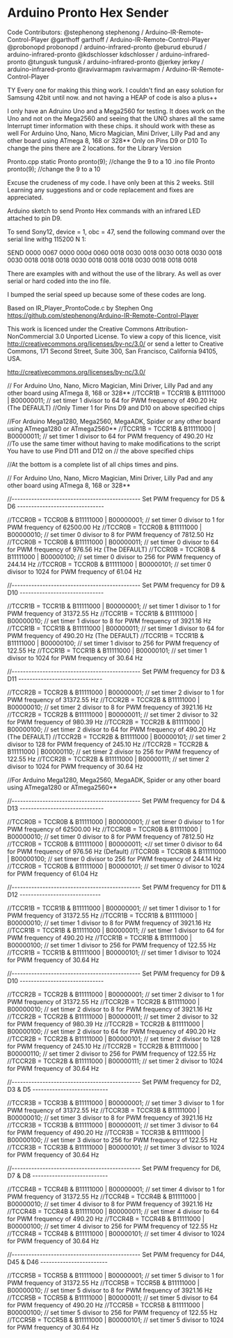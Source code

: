 Arduino Pronto Hex Sender
=========================

Code Contributors:
@stephenong stephenong / Arduino-IR-Remote-Control-Player
@garthoff garthoff / Arduino-IR-Remote-Control-Player
@probonopd probonopd / arduino-infrared-pronto
@eburud eburud / arduino-infrared-pronto
@kdschlosser kdschlosser / arduino-infrared-pronto
@tungusk tungusk / arduino-infrared-pronto
@jerkey jerkey / arduino-infrared-pronto
@ravivarmapm ravivarmapm / Arduino-IR-Remote-Control-Player
  
TY Every one for making this thing work. I couldn't find an easy solution for Samsung 42bit until now. 
and not having a HEAP of code is also a plus++

I only have an Adruino Uno and a Mega2560 for testing. It does work on the Uno and not on the Mega2560
and seeing that the UNO shares all the same Interrupt timer information with these chips. it should work with these as well
For Arduino Uno, Nano, Micro Magician, Mini Driver, Lilly Pad and any other board using ATmega 8, 168 or 328**
Only on Pins D9 or D10
To change the pins there are 2 locations. for the Library Version

Pronto.cpp static Pronto pronto(9);  //change the 9 to a 10
.ino file Pronto pronto(9);          //change the 9 to a 10
 
 
Excuse the crudeness of my code. I have only been at this 2 weeks. Still Learning
any suggestions and or code replacement and fixes are appreciated.


Arduino sketch to send Pronto Hex commands with an infrared LED attached to pin D9.

To send Sony12, device = 1, obc = 47, send the following command over the serial line withg 115200 N 1:

SEND 0000 0067 0000 000d 0060 0018 0030 0018 0030 0018 0030 0018 0030 0018 0018 0018 0030 0018 0018 0018 0030 0018 0018 0018 

There are examples with and without the use of the library. As well as over serial or hard coded into the ino file.

I bumped the serial speed up because some of these codes are long.

Based on IR_Player_ProntoCode.c by Stephen Ong
https://github.com/stephenong/Arduino-IR-Remote-Control-Player

This work is licenced under the Creative Commons Attribution-NonCommercial 
3.0 Unported License. To view a copy of this licence, visit 
http://creativecommons.org/licenses/by-nc/3.0/ or send a letter to Creative 
Commons, 171 Second Street, Suite 300, San Francisco, California 94105, USA.

http://creativecommons.org/licenses/by-nc/3.0/



// For Arduino Uno, Nano, Micro Magician, Mini Driver, Lilly Pad and any other board using ATmega 8, 168 or 328**
//TCCR1B = TCCR1B & B11111000 | B00000011;    // set timer 1 divisor to    64 for PWM frequency of   490.20 Hz (The DEFAULT)
//Only Timer 1 for Pins D9 and D10 on above specified chips

//For Arduino Mega1280, Mega2560, MegaADK, Spider or any other board using ATmega1280 or ATmega2560**
//TCCR1B = TCCR1B & B11111000 | B00000011;    // set timer 1 divisor to    64 for PWM frequency of   490.20 Hz
//To use the same timer without having to make modifications to the script You have to use Pind D11 and D12 on 
//      the above specified chips

//At the bottom is a complete list of all chips times and pins.

// For Arduino Uno, Nano, Micro Magician, Mini Driver, Lilly Pad and any other board using ATmega 8, 168 or 328**
 
//---------------------------------------------- Set PWM frequency for D5 & D6 -------------------------------
 
//TCCR0B = TCCR0B & B11111000 | B00000001;    // set timer 0 divisor to     1 for PWM frequency of 62500.00 Hz
//TCCR0B = TCCR0B & B11111000 | B00000010;    // set timer 0 divisor to     8 for PWM frequency of  7812.50 Hz
//TCCR0B = TCCR0B & B11111000 | B00000011;    // set timer 0 divisor to    64 for PWM frequency of   976.56 Hz (The DEFAULT)
//TCCR0B = TCCR0B & B11111000 | B00000100;    // set timer 0 divisor to   256 for PWM frequency of   244.14 Hz
//TCCR0B = TCCR0B & B11111000 | B00000101;    // set timer 0 divisor to  1024 for PWM frequency of    61.04 Hz
 
 
//---------------------------------------------- Set PWM frequency for D9 & D10 ------------------------------
 
//TCCR1B = TCCR1B & B11111000 | B00000001;    // set timer 1 divisor to     1 for PWM frequency of 31372.55 Hz
//TCCR1B = TCCR1B & B11111000 | B00000010;    // set timer 1 divisor to     8 for PWM frequency of  3921.16 Hz
//TCCR1B = TCCR1B & B11111000 | B00000011;    // set timer 1 divisor to    64 for PWM frequency of   490.20 Hz (The DEFAULT)
//TCCR1B = TCCR1B & B11111000 | B00000100;    // set timer 1 divisor to   256 for PWM frequency of   122.55 Hz
//TCCR1B = TCCR1B & B11111000 | B00000101;    // set timer 1 divisor to  1024 for PWM frequency of    30.64 Hz
 
//---------------------------------------------- Set PWM frequency for D3 & D11 ------------------------------
 
//TCCR2B = TCCR2B & B11111000 | B00000001;    // set timer 2 divisor to     1 for PWM frequency of 31372.55 Hz
//TCCR2B = TCCR2B & B11111000 | B00000010;    // set timer 2 divisor to     8 for PWM frequency of  3921.16 Hz
//TCCR2B = TCCR2B & B11111000 | B00000011;    // set timer 2 divisor to    32 for PWM frequency of   980.39 Hz
//TCCR2B = TCCR2B & B11111000 | B00000100;    // set timer 2 divisor to    64 for PWM frequency of   490.20 Hz (The DEFAULT)
//TCCR2B = TCCR2B & B11111000 | B00000101;    // set timer 2 divisor to   128 for PWM frequency of   245.10 Hz
//TCCR2B = TCCR2B & B11111000 | B00000110;    // set timer 2 divisor to   256 for PWM frequency of   122.55 Hz
//TCCR2B = TCCR2B & B11111000 | B00000111;    // set timer 2 divisor to  1024 for PWM frequency of    30.64 Hz
 
 
 
//For Arduino Mega1280, Mega2560, MegaADK, Spider or any other board using ATmega1280 or ATmega2560**
 
//---------------------------------------------- Set PWM frequency for D4 & D13 ------------------------------
 
//TCCR0B = TCCR0B & B11111000 | B00000001;    // set timer 0 divisor to     1 for PWM frequency of 62500.00 Hz
//TCCR0B = TCCR0B & B11111000 | B00000010;    // set timer 0 divisor to     8 for PWM frequency of  7812.50 Hz
//TCCR0B = TCCR0B & B11111000 | B00000011;    <// set timer 0 divisor to    64 for PWM frequency of   976.56 Hz (Default)
//TCCR0B = TCCR0B & B11111000 | B00000100;    // set timer 0 divisor to   256 for PWM frequency of   244.14 Hz
//TCCR0B = TCCR0B & B11111000 | B00000101;    // set timer 0 divisor to  1024 for PWM frequency of    61.04 Hz
 
 
//---------------------------------------------- Set PWM frequency for D11 & D12 -----------------------------
 
//TCCR1B = TCCR1B & B11111000 | B00000001;    // set timer 1 divisor to     1 for PWM frequency of 31372.55 Hz
//TCCR1B = TCCR1B & B11111000 | B00000010;    // set timer 1 divisor to     8 for PWM frequency of  3921.16 Hz
//TCCR1B = TCCR1B & B11111000 | B00000011;    // set timer 1 divisor to    64 for PWM frequency of   490.20 Hz
//TCCR1B = TCCR1B & B11111000 | B00000100;    // set timer 1 divisor to   256 for PWM frequency of   122.55 Hz
//TCCR1B = TCCR1B & B11111000 | B00000101;    // set timer 1 divisor to  1024 for PWM frequency of    30.64 Hz
 
//---------------------------------------------- Set PWM frequency for D9 & D10 ------------------------------
 
//TCCR2B = TCCR2B & B11111000 | B00000001;    // set timer 2 divisor to     1 for PWM frequency of 31372.55 Hz
//TCCR2B = TCCR2B & B11111000 | B00000010;    // set timer 2 divisor to     8 for PWM frequency of  3921.16 Hz
//TCCR2B = TCCR2B & B11111000 | B00000011;    // set timer 2 divisor to    32 for PWM frequency of   980.39 Hz
//TCCR2B = TCCR2B & B11111000 | B00000100;    // set timer 2 divisor to    64 for PWM frequency of   490.20 Hz
//TCCR2B = TCCR2B & B11111000 | B00000101;    // set timer 2 divisor to   128 for PWM frequency of   245.10 Hz
//TCCR2B = TCCR2B & B11111000 | B00000110;    // set timer 2 divisor to   256 for PWM frequency of   122.55 Hz
//TCCR2B = TCCR2B & B11111000 | B00000111;    // set timer 2 divisor to  1024 for PWM frequency of    30.64 Hz
 
 
//---------------------------------------------- Set PWM frequency for D2, D3 & D5 ---------------------------
 
//TCCR3B = TCCR3B & B11111000 | B00000001;    // set timer 3 divisor to     1 for PWM frequency of 31372.55 Hz
//TCCR3B = TCCR3B & B11111000 | B00000010;    // set timer 3 divisor to     8 for PWM frequency of  3921.16 Hz
//TCCR3B = TCCR3B & B11111000 | B00000011;    // set timer 3 divisor to    64 for PWM frequency of   490.20 Hz
//TCCR3B = TCCR3B & B11111000 | B00000100;    // set timer 3 divisor to   256 for PWM frequency of   122.55 Hz
//TCCR3B = TCCR3B & B11111000 | B00000101;    // set timer 3 divisor to  1024 for PWM frequency of    30.64 Hz
 
 
//---------------------------------------------- Set PWM frequency for D6, D7 & D8 ---------------------------
 
//TCCR4B = TCCR4B & B11111000 | B00000001;    // set timer 4 divisor to     1 for PWM frequency of 31372.55 Hz
//TCCR4B = TCCR4B & B11111000 | B00000010;    // set timer 4 divisor to     8 for PWM frequency of  3921.16 Hz
//TCCR4B = TCCR4B & B11111000 | B00000011;    // set timer 4 divisor to    64 for PWM frequency of   490.20 Hz
//TCCR4B = TCCR4B & B11111000 | B00000100;    // set timer 4 divisor to   256 for PWM frequency of   122.55 Hz
//TCCR4B = TCCR4B & B11111000 | B00000101;    // set timer 4 divisor to  1024 for PWM frequency of    30.64 Hz
 
 
//---------------------------------------------- Set PWM frequency for D44, D45 & D46 ------------------------
 
//TCCR5B = TCCR5B & B11111000 | B00000001;    // set timer 5 divisor to     1 for PWM frequency of 31372.55 Hz
//TCCR5B = TCCR5B & B11111000 | B00000010;    // set timer 5 divisor to     8 for PWM frequency of  3921.16 Hz
//TCCR5B = TCCR5B & B11111000 | B00000011;    // set timer 5 divisor to    64 for PWM frequency of   490.20 Hz
//TCCR5B = TCCR5B & B11111000 | B00000100;    // set timer 5 divisor to   256 for PWM frequency of   122.55 Hz
//TCCR5B = TCCR5B & B11111000 | B00000101;    // set timer 5 divisor to  1024 for PWM frequency of    30.64 Hz
 
 



